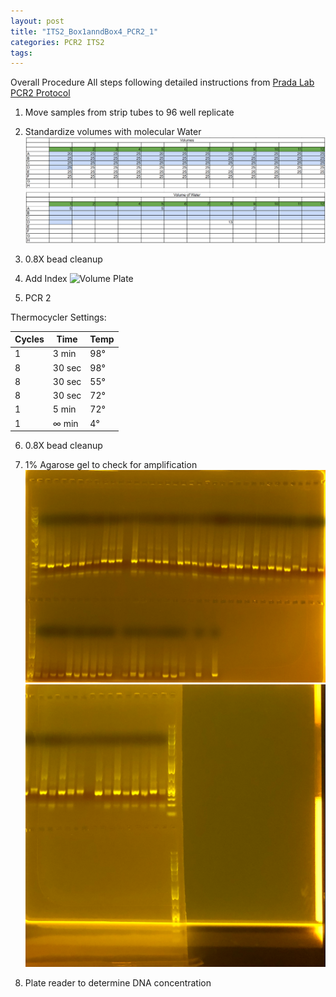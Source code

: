 ```yaml
---
layout: post
title: "ITS2_Box1anndBox4_PCR2_1"
categories: PCR2 ITS2
tags:
---
```







Overall Procedure
All steps following detailed instructions from [Prada Lab PCR2 Protocol](https://github.com/meschedl/PPP-Lab-Resources/blob/master/Protocols_and_Lab_Resources/PCR/Amplicon_PCR_Library_Prep/Prada_Amplicon_PCR_Library_Prep.md)

1. Move samples from strip tubes to 96 well replicate
2. Standardize volumes with molecular Water
![Volume Plate](https://raw.githubusercontent.com/wdunster/WDPrada_Lab_Notebook/master/images/ITS2_PCR2-1_Volumes.png)  

3. 0.8X bead cleanup
4. Add Index
![Volume Plate](https://raw.githubusercontent.com/wdunster/WDPrada_Lab_Notebook/master/images/ITS2_PCR2-1_PrimerIndex.png)

5. PCR 2

Thermocycler Settings:

| Cycles | Time   | Temp |
|--------|--------|------|
| 1 	   | 3 min  | 98°  |
| 8      | 30 sec | 98°  |
| 8      | 30 sec | 55°  |
| 8      | 30 sec | 72°  |
| 1      | 5 min  | 72°  |
| 1      | ∞ min  | 4°   |

6. 0.8X bead cleanup
7. 1% Agarose gel to check for amplification
![Gel Image](https://raw.githubusercontent.com/wdunster/WDPrada_Lab_Notebook/master/images/ITS2_PCR2-1_Gel1.png)
![Gel Image](https://raw.githubusercontent.com/wdunster/WDPrada_Lab_Notebook/master/images/ITS2_PCR2-1_Gel2.png)

8. Plate reader to determine DNA concentration
